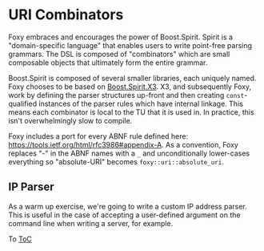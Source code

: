 # URI Combinators

Foxy embraces and encourages the power of Boost.Spirit. Spirit is a "domain-specific language" that
enables users to write point-free parsing grammars. The DSL is composed of "combinators" which are
small composable objects that ultimately form the entire grammar.

Boost.Spirit is composed of several smaller libraries, each uniquely named. Foxy chooses to be
based on [Boost.Spirit.X3](https://www.boost.org/doc/libs/release/libs/spirit/doc/x3/html/index.html).
X3, and subsequently Foxy, work by defining the parser structures up-front and then creating
`const`-qualified instances of the parser rules which have internal linkage. This means each
combinator is local to the TU that it is used in. In practice, this isn't overwhelmingly slow to
compile.

Foxy includes a port for every ABNF rule defined here: https://tools.ietf.org/html/rfc3986#appendix-A.
As a convention, Foxy replaces "-" in the ABNF names with a `_` and unconditionally lower-cases everything
so "absolute-URI" becomes `foxy::uri::absolute_uri`.

## IP Parser

As a warm up exercise, we're going to write a custom IP address parser. This is useful in the case
of accepting a user-defined argument on the command line when writing a server, for example.

To [ToC](./index.md#Table-of-Contents)
